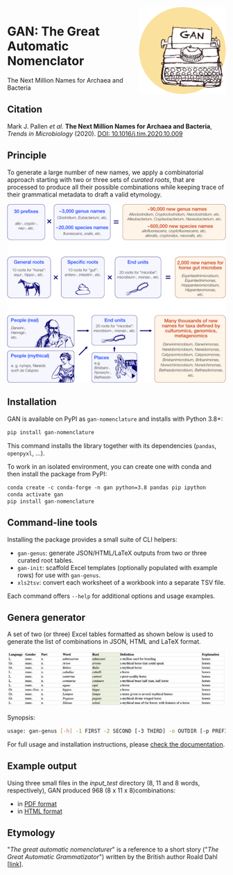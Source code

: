 <img alt="seqfu logo" align="right" width="200" height="200" src="https://raw.githubusercontent.com/telatin/gan/master/docs/gan_logo.png">

# GAN: The Great Automatic Nomenclator
The Next Million Names for Archaea and Bacteria

## Citation

Mark J. Pallen _et al._ **The Next Million Names for Archaea and Bacteria**, _Trends in Microbiology_ (2020). [DOI: 10.1016/j.tim.2020.10.009](https://www.sciencedirect.com/science/article/pii/S0966842X20302717)

## Principle

To generate a large number of new names, we apply a combinatorial approach starting with two or three sets of _curated roots_, that are processed to produce all their possible combinations while keeping trace of their grammatical metadata to draft a valid etymology.

![Gan flowchart](docs/gan_concept_wiki.png)

## Installation

GAN is available on PyPI as `gan-nomenclature` and installs with Python 3.8+:

```bash
pip install gan-nomenclature
```

This command installs the library together with its dependencies (`pandas`, `openpyxl`, ...).

To work in an isolated environment, you can create one with conda and then install the package from PyPI:
```
conda create -c conda-forge -n gan python=3.8 pandas pip ipython
conda activate gan
pip install gan-nomenclature
```

## Command-line tools

Installing the package provides a small suite of CLI helpers:

- `gan-genus`: generate JSON/HTML/LaTeX outputs from two or three curated root tables.
- `gan-init`: scaffold Excel templates (optionally populated with example rows) for use with `gan-genus`.
- `xls2tsv`: convert each worksheet of a workbook into a separate TSV file.

Each command offers `--help` for additional options and usage examples.

## Genera generator

A set of two (or three) Excel tables formatted as shown below is used to generate the list of combinations in JSON, HTML and LaTeX format.

![Excel input format](docs/input_table.png)

Synopsis:

```bash
usage: gan-genus [-h] -1 FIRST -2 SECOND [-3 THIRD] -o OUTDIR [-p PREFIX] [-c CONNECTOR] [-v]
```

For full usage and installation instructions, please [check the documentation](docs/documentation.md).


## Example output

Using three small files in the _input\_test_ directory (8, 11 and 8 words, respectively), GAN produced 968 (8 x 11 x 8)combinations:

* in [PDF format](https://telatin.github.io/gan/example.pdf)
* in [HTML format](https://telatin.github.io/gan/example.html)

## Etymology

"*The great automatic nomenclaturer*" is a reference to a short story ("_The Great Automatic Grammatizator_") 
written by the British author Roald Dahl [[link](https://en.wikipedia.org/wiki/The_Great_Automatic_Grammatizator)].
